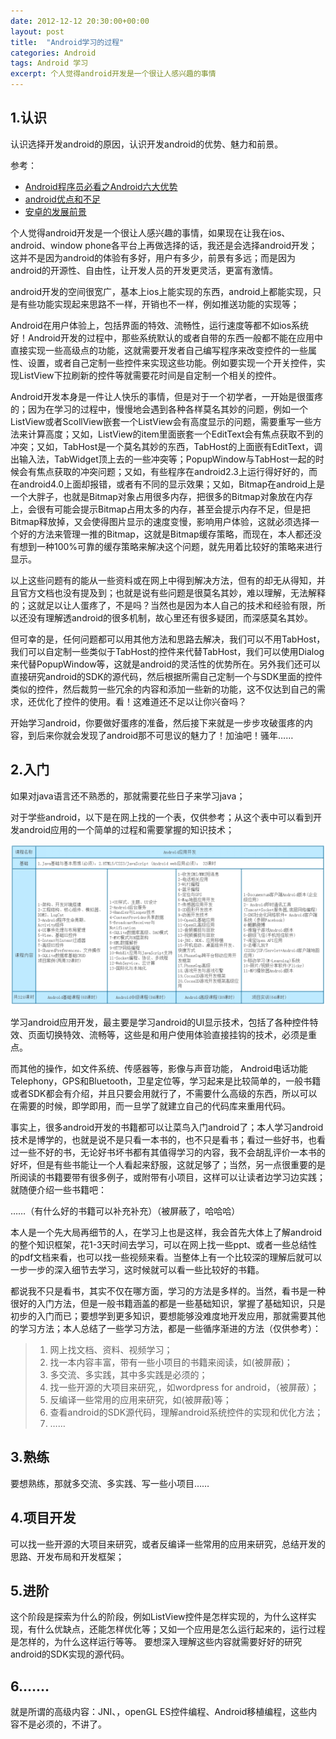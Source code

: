 ```yaml
---
date: 2012-12-12 20:30:00+00:00
layout: post
title:  "Android学习的过程"
categories: Android
tags: Android 学习
excerpt: 个人觉得android开发是一个很让人感兴趣的事情
---
```


1.认识
------
认识选择开发android的原因，认识开发android的优势、魅力和前景。

参考：

* [Android程序员必看之Android六大优势](http://www.cnblogs.com/salam/archive/2010/10/08/1845830.html)
* [android优点和不足](http://blog.csdn.net/jindegegesun/article/details/7216232)
* [安卓的发展前景](http://www.bdqn.cn/news/info/id/7648.html)


个人觉得android开发是一个很让人感兴趣的事情，如果现在让我在ios、android、window phone各平台上再做选择的话，我还是会选择android开发；这并不是因为android的体验有多好，用户有多少，前景有多远；而是因为android的开源性、自由性，让开发人员的开发更灵活，更富有激情。

android开发的空间很宽广，基本上ios上能实现的东西，android上都能实现，只是有些功能实现起来思路不一样，开销也不一样，例如推送功能的实现等；

Android在用户体验上，包括界面的特效、流畅性，运行速度等都不如ios系统好！Android开发的过程中，那些系统默认的或者自带的东西一般都不能在应用中直接实现一些高级点的功能，这就需要开发者自己编写程序来改变控件的一些属性、设置，或者自己定制一些控件来实现这些功能。例如要实现一个开关控件，实现ListView下拉刷新的控件等就需要花时间是自定制一个相关的控件。

Android开发本身是一件让人快乐的事情，但是对于一个初学者，一开始是很蛋疼的；因为在学习的过程中，慢慢地会遇到各种各样莫名其妙的问题，例如一个ListView或者ScollView嵌套一个ListView会有高度显示的问题，需要重写一些方法来计算高度；又如，ListView的item里面嵌套一个EditText会有焦点获取不到的冲突；又如，TabHost是一个莫名其妙的东西，TabHost的上面嵌有EditText，调出输入法，TabWidget顶上去的一些冲突等；PopupWindow与TabHost一起的时候会有焦点获取的冲突问题；又如，有些程序在android2.3上运行得好好的，而在android4.0上面却报错，或者有不同的显示效果；又如，Bitmap在android上是一个大胖子，也就是Bitmap对象占用很多内存，把很多的Bitmap对象放在内存上，会很有可能会提示Bitmap占用太多的内存，甚至会提示内存不足，但是把Bitmap释放掉，又会使得图片显示的速度变慢，影响用户体验，这就必须选择一个好的方法来管理一推的Bitmap，这就是Bitmap缓存策略，而现在，本人都还没有想到一种100%可靠的缓存策略来解决这个问题，就先用着比较好的策略来进行显示。

以上这些问题有的能从一些资料或在网上中得到解决方法，但有的却无从得知，并且官方文档也没有提及到；也就是说有些问题是很莫名其妙，难以理解，无法解释的；这就足以让人蛋疼了，不是吗？当然也是因为本人自己的技术和经验有限，所以还没有理解透android的很多机制，故心里还有很多疑团，而深感莫名其妙。

但可幸的是，任何问题都可以用其他方法和思路去解决，我们可以不用TabHost，我们可以自定制一些类似于TabHost的控件来代替TabHost，我们可以使用Dialog来代替PopupWindow等，这就是android的灵活性的优势所在。另外我们还可以直接研究android的SDK的源代码，然后根据所需自己定制一个与SDK里面的控件类似的控件，然后裁剪一些冗余的内容和添加一些新的功能，这不仅达到自己的需求，还优化了控件的使用。看！这难道还不足以让你兴奋吗？

开始学习android，你要做好蛋疼的准备，然后接下来就是一步步攻破蛋疼的内容，到后来你就会发现了android那不可思议的魅力了！加油吧！骚年……
<p></p>

2.入门
------
如果对java语言还不熟悉的，那就需要花些日子来学习java；

对于学些android，以下是在网上找的一个表，仅供参考；从这个表中可以看到开发android应用的一个简单的过程和需要掌握的知识技术；

![img](/assets/2012-12-12-android_learn.png)

学习android应用开发，最主要是学习android的UI显示技术，包括了各种控件特效、页面切换特效、流畅等，这些是和用户使用体验直接挂钩的技术，必须是重点。

而其他的操作，如文件系统、传感器等，影像与声音功能， Android电话功能Telephony，GPS和Bluetooth，卫星定位等，学习起来是比较简单的，一般书籍或者SDK都会有介绍，并且只要会用就行了，不需要什么高级的东西，所以可以在需要的时候，即学即用，而一旦学了就建立自己的代码库来重用代码。

事实上，很多android开发的书籍都可以让菜鸟入门android了；本人学习android技术是博学的，也就是说不是只看一本书的，也不只是看书；看过一些好书，也看过一些不好的书，无论好书坏书都有其值得学习的内容，我不会胡乱评价一本书的好坏，但是有些书能让一个人看起来舒服，这就足够了；当然，另一点很重要的是所阅读的书籍要带有很多例子，或附带有小项目，这样可以让读者边学习边实践；就随便介绍一些书籍吧：

……（有什么好的书籍可以补充补充）（被屏蔽了，哈哈哈）

本人是一个先大局再细节的人，在学习上也是这样，我会首先大体上了解android的整个知识框架，花1-3天时间去学习，可以在网上找一些ppt、或者一些总结性的pdf文档来看，也可以找一些视频来看。当整体上有一个比较深的理解后就可以一步一步的深入细节去学习，这时候就可以看一些比较好的书籍。

都说我不只是看书，其实不仅在哪方面，学习的方法是多样的。当然，看书是一种很好的入门方法，但是一般书籍涵盖的都是一些基础知识，掌握了基础知识，只是初步的入门而已；要想学到更多知识，要想能够没难度地开发应用，那就需要其他的学习方法；本人总结了一些学习方法，都是一些循序渐进的方法（仅供参考）：

>1. 网上找文档、资料、视频学习；
>2. 找一本内容丰富，带有一些小项目的书籍来阅读，如(被屏蔽)；
>3. 多交流、多实践，其中多实践是必须的；
>4. 找一些开源的大项目来研究,，如wordpress for android，（被屏蔽）；
>5. 反编译一些常用的应用来研究，如(被屏蔽)等；
>6. 查看android的SDK源代码，理解android系统控件的实现和优化方法；
>7. ……
<p></p>

3.熟练
------
要想熟练，那就多交流、多实践、写一些小项目……
<p></p>

4.项目开发
------
可以找一些开源的大项目来研究，或者反编译一些常用的应用来研究，总结开发的思路、开发布局和开发框架；
<p></p>

5.进阶
------
这个阶段是探索为什么的阶段，例如ListView控件是怎样实现的，为什么这样实现，有什么优缺点，还能怎样优化等；又如一个应用是怎么运行起来的，运行过程是怎样的，为什么这样运行等等。
要想深入理解这些内容就需要好好的研究android的SDK实现的源代码。
<p></p>

6.……
------
就是所谓的高级内容：JNI、，openGL ES控件编程、Android移植编程，这些内容不是必须的，不讲了。
<p></p>

